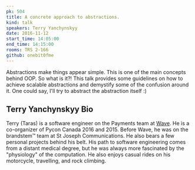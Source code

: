 ```yaml
---
pk: 504
title: A concrete approach to abstractions.
kind: talk
speakers: Terry Yanchynskyy
date: 2016-11-12
start_time: 14:05:00
end_time: 14:15:00
rooms: TRS 2-166
github: onebit0fme
---
```


Abstractions make things appear simple. This is one of the main concepts behind OOP. So what is it?! This talk provides some guidelines on how to achieve scalable abstractions and demystify some of the confusion around it. One could say, I'll try to abstract the abstraction itself :) 

## Terry Yanchynskyy Bio

Terry (Taras) is a software engineer on the Payments team at [Wave](https://www.waveapps.com/). He is a co-organizer of Pycon Canada 2016 and 2015. Before Wave, he was on the brandstem™ team at St Joseph Communications. He also bears a few personal projects behind his belt. His path to software engineering comes from a distant medical degree, but he was always more fascinated by the "physiology" of the computation. He also enjoys casual rides on his motorcycle, travelling, and rock climbing. 
